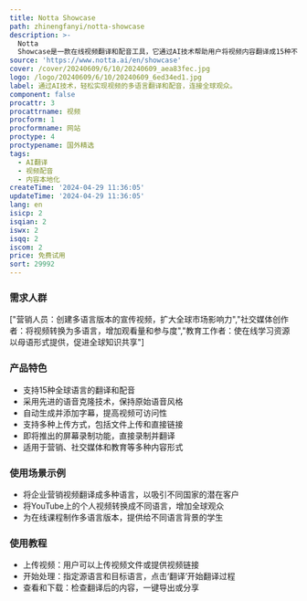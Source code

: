 ```yaml
---
title: Notta Showcase
path: zhinengfanyi/notta-showcase
description: >-
  Notta
  Showcase是一款在线视频翻译和配音工具，它通过AI技术帮助用户将视频内容翻译成15种不同的语言，同时保持原始的语音风格和情感，以提供自然的听觉体验。该产品的主要优点包括高效率、成本效益、用户友好的界面、高准确度的转录和翻译，以及支持多种文件格式和平台。它适用于营销、社交媒体和教育等多个领域，可以显著扩大内容的全球影响力。
source: 'https://www.notta.ai/en/showcase'
cover: /cover/20240609/6/10/20240609_aea83fec.jpg
logo: /logo/20240609/6/10/20240609_6ed34ed1.jpg
label: 通过AI技术，轻松实现视频的多语言翻译和配音，连接全球观众。
component: false
procattr: 3
procattrname: 视频
procform: 1
procformname: 网站
proctype: 4
proctypename: 国外精选
tags:
  - AI翻译
  - 视频配音
  - 内容本地化
createTime: '2024-04-29 11:36:05'
updateTime: '2024-04-29 11:36:05'
lang: en
isicp: 2
isqian: 2
iswx: 2
isqq: 2
iscom: 2
price: 免费试用
sort: 29992
---
```




### 需求人群
["营销人员：创建多语言版本的宣传视频，扩大全球市场影响力","社交媒体创作者：将视频转换为多语言，增加观看量和参与度","教育工作者：使在线学习资源以母语形式提供，促进全球知识共享"]

### 产品特色
* 支持15种全球语言的翻译和配音
* 采用先进的语音克隆技术，保持原始语音风格
* 自动生成并添加字幕，提高视频可访问性
* 支持多种上传方式，包括文件上传和直接链接
* 即将推出的屏幕录制功能，直接录制并翻译
* 适用于营销、社交媒体和教育等多种内容形式

### 使用场景示例
* 将企业营销视频翻译成多种语言，以吸引不同国家的潜在客户
* 将YouTube上的个人视频转换成不同语言，增加全球观众
* 为在线课程制作多语言版本，提供给不同语言背景的学生

### 使用教程
* 上传视频：用户可以上传视频文件或提供视频链接
* 开始处理：指定源语言和目标语言，点击‘翻译’开始翻译过程
* 查看和下载：检查翻译后的内容，一键导出或分享

  
